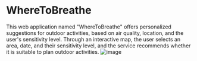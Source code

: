 # WhereToBreathe
This web application named "WhereToBreathe" offers personalized suggestions for outdoor activities, based on air quality, location, and the user's sensitivity level. Through an interactive map, the user selects an area, date, and their sensitivity level, and the service recommends whether it is suitable to plan outdoor activities.
![image](https://github.com/user-attachments/assets/eb60f940-12a1-4c7a-ae2d-ec121ca1a121)
